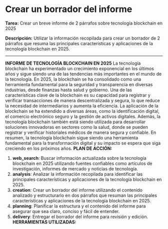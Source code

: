 # Crear un borrador del informe

**Tarea:** Crear un breve informe de 2 párrafos sobre tecnología blockchain en 2025

**Descripción:** Utilizar la información recopilada para crear un borrador de 2 párrafos que resuma las principales características y aplicaciones de la tecnología blockchain en 2025.

---

**INFORME DE TECNOLOGÍA BLOCKCHAIN EN 2025**
La tecnología blockchain ha experimentado un crecimiento exponencial en los últimos años y sigue siendo una de las tendencias más importantes en el mundo de la tecnología. En 2025, la blockchain se ha consolidado como una herramienta fundamental para la seguridad y transparencia en diversas industrias, desde finanzas hasta salud y gobierno. Una de las características clave de la blockchain es su capacidad para registrar y verificar transacciones de manera descentralizada y segura, lo que reduce la necesidad de intermediarios y aumenta la eficiencia.
La aplicación de la blockchain se ha extendido a diversas áreas, como la identificación digital, el comercio electrónico seguro y la gestión de activos digitales. Además, la tecnología blockchain también está siendo utilizada para desarrollar soluciones innovadoras en sectores como la salud, donde se pueden registrar y verificar historiales médicos de manera segura y confiable. En resumen, la tecnología blockchain sigue siendo una herramienta fundamental para la transformación digital y su impacto se espera que siga creciendo en los próximos años.
**PLAN DE ACCIÓN:**
1. **web_search**: Buscar información actualizada sobre la tecnología blockchain en 2025 utilizando fuentes confiables como artículos de investigación, informes de mercado y noticias de tecnología.
2. **analysis**: Analizar la información recopilada para identificar las principales características y aplicaciones de la tecnología blockchain en 2025.
3. **creation**: Crear un borrador del informe utilizando el contenido analizado y estructurarlo en dos párrafos que resuman las principales características y aplicaciones de la tecnología blockchain en 2025.
4. **planning**: Planificar la estructura y el contenido del informe para asegurar que sea claro, conciso y fácil de entender.
5. **delivery**: Entregar el borrador del informe para revisión y edición.
**HERRAMIENTAS UTILIZADAS:**